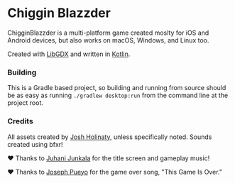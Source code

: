 # Chiggin Blazzder

ChigginBlazzder is a multi-platform game created moslty for iOS and Android devices, but also works on macOS, Windows, and Linux too.

Created with [LibGDX](https://github.com/libgdx/libgdx) and written in [Kotlin](https://kotlinlang.org/).

### Building

This is a Gradle based project, so building and running from source should be as easy as running `./gradlew desktop:run` from the command line at the project root.

### Credits

All assets created by [Josh Holinaty](http://www.holinaty.com), unless specifically noted. 
Sounds created using bfxr!

♥ Thanks to [Juhani Junkala](https://juhanijunkala.com/) for the title screen and gameplay music!  

♥ Thanks to [Joseph Pueyo](http://www.josephpueyo.com/) for the game over song, "This Game Is Over." 
